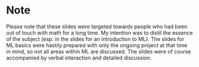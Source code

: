 # Note

Please note that these slides were targeted towards people who had been out of touch with math for a long time. My intention was to distil the essence of the 
subject (esp. in the slides for an introduction to ML). The slides for ML basics were hastily prepared with only the ongoing project at that time in mind, so 
not all areas within ML are discussed. The slides were of course accompanied by verbal interaction and detailed discussion.
